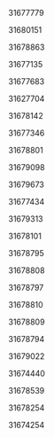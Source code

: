 31677779

31680151

31678863

31677135

31677683

31627704

31678142

31677346

31678801

31679098

31679673

31677434

31679313

31678101

31678795

31678808

31678797

31678810

31678809

31678794

31679022

31674440

31678539

31678254

31674254

